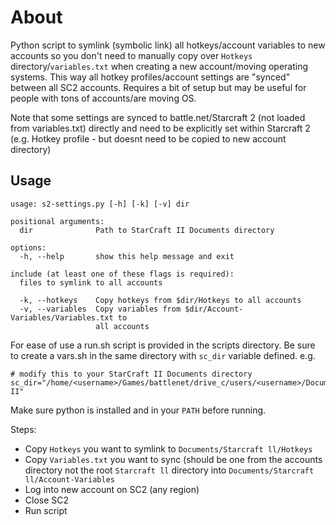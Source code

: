 # About
Python script to symlink (symbolic link) all hotkeys/account variables to new accounts so you don't need to manually copy over `Hotkeys` directory/`variables.txt` when creating a new account/moving operating systems. This way all hotkey profiles/account settings are "synced" between all SC2 accounts. Requires a bit of setup but may be useful for people with tons of accounts/are moving OS.

Note that some settings are synced to battle.net/Starcraft 2 (not loaded from variables.txt) directly and need to be explicitly set within Starcraft 2 (e.g. Hotkey profile - but doesnt need to be copied to new account directory)

## Usage
```
usage: s2-settings.py [-h] [-k] [-v] dir

positional arguments:
  dir              Path to StarCraft II Documents directory

options:
  -h, --help       show this help message and exit

include (at least one of these flags is required):
  files to symlink to all accounts

  -k, --hotkeys    Copy hotkeys from $dir/Hotkeys to all accounts
  -v, --variables  Copy variables from $dir/Account-Variables/Variables.txt to
                   all accounts
```

For ease of use a run.sh script is provided in the scripts directory. Be sure to create a vars.sh in the same directory with `sc_dir` variable defined.
e.g.
```
# modify this to your StarCraft II Documents directory
sc_dir="/home/<username>/Games/battlenet/drive_c/users/<username>/Documents/StarCraft II"
```

Make sure python is installed and in your `PATH` before running.

Steps:
- Copy `Hotkeys` you want to symlink to `Documents/Starcraft ll/Hotkeys`
- Copy `Variables.txt` you want to sync (should be one from the accounts directory not the root `Starcraft ll` directory into `Documents/Starcraft ll/Account-Variables`
- Log into new account on SC2 (any region) 
- Close SC2
- Run script
